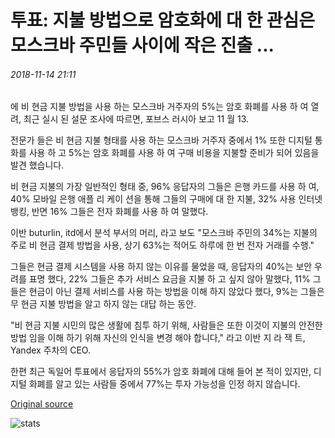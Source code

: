 # 투표: 지불 방법으로 암호화에 대 한 관심은 모스크바 주민들 사이에 작은 진출 ...

###### 2018-11-14 21:11

에 비 현금 지불 방법을 사용 하는 모스크바 거주자의 5%는 암호 화폐를 사용 하 여 열려, 최근 실시 된 설문 조사에 따르면, 포브스 러시아 보고 11 월 13.

전문가 들은 비 현금 지불 형태를 사용 하는 모스크바 거주자 중에서 1% 또한 디지털 통화를 사용 하 고 5%는 암호 화폐를 사용 하 여 구매 비용을 지불할 준비가 되어 있음을 발견 했습니다.

비 현금 지불의 가장 일반적인 형태 중, 96% 응답자의 그들은 은행 카드를 사용 하 여, 40% 모바일 은행 애플 리 케이 션을 통해 그들의 구매에 대 한 지불, 32% 사용 인터넷 뱅킹, 반면 16% 그들은 전자 화폐를 사용 하 여 말했다.

이반 buturlin, itd에서 분석 부서의 머리, 라고 보도 "모스크바 주민의 34%는 지불의 주로 비 현금 결제 방법을 사용, 상기 63%는 적어도 하루에 한 번 전자 거래를 수행."

그들은 현금 결제 시스템을 사용 하지 않는 이유를 물었을 때, 응답자의 40%는 보안 우려를 표명 했다, 22% 그들은 추가 서비스 요금을 지불 하 고 싶지 않아 말했다, 11% 그들은 현금이 아닌 결제 서비스를 사용 하는 방법을 이해 하지 않았다 했다, 9%는 그들은 무 현금 지불 방법을 알고 하지 않는 대답 하는 동안.

"비 현금 지불 시민의 많은 생활에 침투 하기 위해, 사람들은 또한 이것이 지불의 안전한 방법 임을 이해 하기 위해 자신의 인식을 변경 해야 합니다," 라고 이반 지 라 잭 트, Yandex 주차의 CEO.

한편 최근 독일어 투표에서 응답자의 55%가 암호 화폐에 대해 들어 본 적이 있지만, 디지털 화폐를 알고 있는 사람들 중에서 77%는 투자 가능성을 인정 하지 않습니다.

[Original source](https://cointelegraph.com/news/poll-interest-in-crypto-as-payment-method-makes-small-inroads-among-moscow-residents)

![stats](https://c.statcounter.com/11760860/0/a89fa40b/1/ "stats")